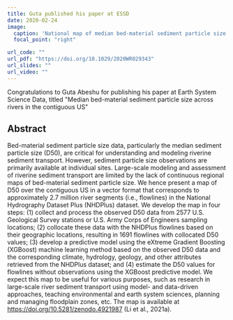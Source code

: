 ```yaml
---
title: Guta published his paper at ESSD
date: 2020-02-24
image:
  caption: 'National map of median bed-material sediment particle size'
  focal_point: "right"

url_code: ""
url_pdf: "https://doi.org/10.1029/2020WR029343"
url_slides: ""
url_video: ""
---
```


Congratulations to Guta Abeshu for publishing his paper at Earth System Science Data, titled "Median bed-material sediment particle size across rivers in the contiguous US"

## Abstract

Bed-material sediment particle size data, particularly the median sediment particle size (D50), are critical for understanding and modeling riverine sediment transport. However, sediment particle size observations are primarily available at individual sites. Large-scale modeling and assessment of riverine sediment transport are limited by the lack of continuous regional maps of bed-material sediment particle size. We hence present a map of D50 over the contiguous US in a vector format that corresponds to approximately 2.7 million river segments (i.e., flowlines) in the National Hydrography Dataset Plus (NHDPlus) dataset. We develop the map in four steps: (1) collect and process the observed D50 data from 2577 U.S. Geological Survey stations or U.S. Army Corps of Engineers sampling locations; (2) collocate these data with the NHDPlus flowlines based on their geographic locations, resulting in 1691 flowlines with collocated D50 values; (3) develop a predictive model using the eXtreme Gradient Boosting (XGBoost) machine learning method based on the observed D50 data and the corresponding climate, hydrology, geology, and other attributes retrieved from the NHDPlus dataset; and (4) estimate the D50 values for flowlines without observations using the XGBoost predictive model. We expect this map to be useful for various purposes, such as research in large-scale river sediment transport using model- and data-driven approaches, teaching environmental and earth system sciences, planning and managing floodplain zones, etc. The map is available at https://doi.org/10.5281/zenodo.4921987 (Li et al., 2021a).
